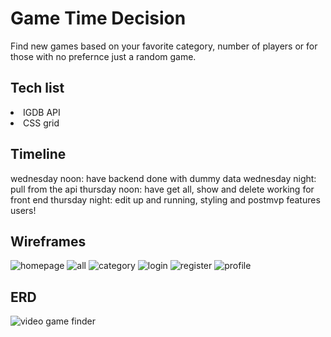 # Game Time Decision
Find new games based on your favorite category, number of players or for those with no prefernce just a random game.

## Tech list
<li> IGDB API </li>
<li> CSS grid </li>

## Timeline
wednesday noon: have backend done with dummy data
wednesday night: pull from the api
thursday noon: have get all, show and delete working for front end
thursday night: edit up and running, styling and postmvp features users!

## Wireframes
![homepage](https://user-images.githubusercontent.com/40031402/45042209-30e87d00-b038-11e8-841b-1593a6da4f46.png)
![all](https://user-images.githubusercontent.com/40031402/45042215-334ad700-b038-11e8-89a1-a4f0110ccc95.png)
![category](https://user-images.githubusercontent.com/40031402/45042222-35ad3100-b038-11e8-9e75-8a8787f589b1.png)
![login](https://user-images.githubusercontent.com/40031402/45042230-3a71e500-b038-11e8-91cc-2505fe35dbf3.png)
![register](https://user-images.githubusercontent.com/40031402/45042236-3c3ba880-b038-11e8-8fc3-4002edcc9e7b.png)
![profile](https://user-images.githubusercontent.com/40031402/45042240-3f369900-b038-11e8-8de5-0f1f3fc66e16.png)


## ERD
![video game finder](https://user-images.githubusercontent.com/40031402/45036940-c9c4cb80-b02b-11e8-8499-c646133d18f0.jpg)
